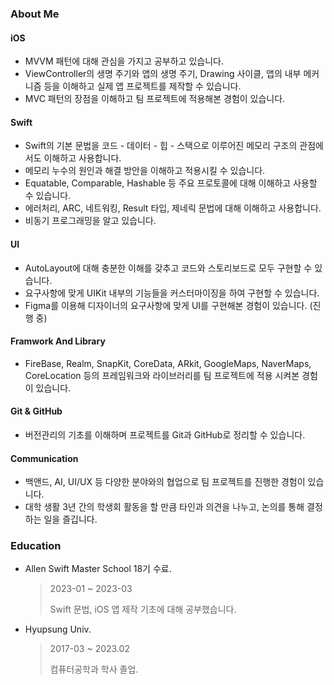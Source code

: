 ### About Me

#### iOS
- MVVM 패턴에 대해 관심을 가지고 공부하고 있습니다.
- ViewController의 생명 주기와 앱의 생명 주기, Drawing 사이클, 앱의 내부 메커니즘 등을 이해하고 실제 앱 프로젝트를 제작할 수 있습니다.
- MVC 패턴의 장점을 이해하고 팀 프로젝트에 적용해본 경험이 있습니다.
#### Swift
- Swift의 기본 문법을 코드 - 데이터 - 힙 - 스택으로 이루어진 메모리 구조의 관점에서도 이해하고 사용합니다.
- 메모리 누수의 원인과 해결 방안을 이해하고 적용시킬 수 있습니다.
- Equatable, Comparable, Hashable 등 주요 프로토콜에 대해 이해하고 사용할 수 있습니다.
- 에러처리, ARC, 네트워킹, Result 타입, 제네릭 문법에 대해 이해하고 사용합니다.
- 비동기 프로그래밍을 알고 있습니다.
#### UI
- AutoLayout에 대해 충분한 이해를 갖추고 코드와 스토리보드로 모두 구현할 수 있습니다.
- 요구사항에 맞게 UIKit 내부의 기능들을 커스터마이징을 하여 구현할 수 있습니다.
- Figma를 이용해 디자이너의 요구사항에 맞게 UI를 구현해본 경험이 있습니다. (진행 중)
#### Framwork And Library
- FireBase, Realm, SnapKit, CoreData, ARkit, GoogleMaps, NaverMaps, CoreLocation 등의 프레임워크와 라이브러리를 팀 프로젝트에 적용 시켜본 경험이 있습니다.
#### Git & GitHub 
- 버전관리의 기초를 이해하며 프로젝트를 Git과 GitHub로 정리할 수 있습니다.
#### Communication
- 백앤드, AI, UI/UX 등 다양한 분야와의 협업으로 팀 프로젝트를 진행한 경험이 있습니다.
- 대학 생활 3년 간의 학생회 활동을 할 만큼 타인과 의견을 나누고, 논의를 통해 결정하는 일을 즐깁니다.

### Education

- Allen Swift Master School 18기 수료.
  >2023-01 ~ 2023-03
  >
  >Swift 문법, iOS 앱 제작 기초에 대해 공부했습니다.
  
- Hyupsung Univ.
  >2017-03 ~ 2023.02
  >
  >컴퓨터공학과 학사 졸업. 

<!--
**OHyunT/OHyunT** is a ✨ _special_ ✨ repository because its `README.md` (this file) appears on your GitHub profile.

Here are some ideas to get you started:

- 🔭 I’m currently working on ...
- 🌱 I’m currently learning ...
- 👯 I’m looking to collaborate on ...
- 🤔 I’m looking for help with ...
- 💬 Ask me about ...
- 📫 How to reach me: ...
- 😄 Pronouns: ...
- ⚡ Fun fact: ...
-->
